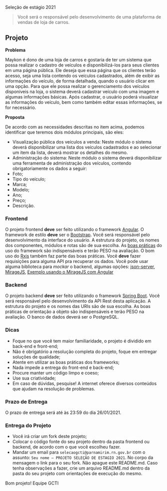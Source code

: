 Seleção de estágio 2021

> Você será o responsável pelo desenvolvimento de uma plataforma de vendas de loja de carros.

## Projeto

**Problema**

Maykon é dono de uma loja de carros e gostaria de ter um sistema que possa realizar o cadastro de veículos e disponibilizá-los para seus clientes em uma página pública.
Ele deseja que essa página que os clientes terão acesso, seja uma lista contendo os veículos cadastrados, além de exibir as informações do veículo, de forma detalhada, quando o usuário clicar em uma opção.
Para que ele possa realizar o gerenciamento dos veículos disponíveis na loja, o sistema deverá cadastrar veículo com uma imagem e algumas informações básicas. Após cadastrar, o usuário poderá visualizar as informações do veículo, bem como também editar essas informações, se for necessário.

**Proposta**

De acordo com as necessidades descritas no item acima, podemos identificar que teremos dois módulos principais, são eles:

- Visualização pública dos veículos a venda: Neste módulo o sistema deverá disponibilizar uma lista dos veículos cadastrados e ao selecionar um item da lista, deverá mostrar os detalhes do mesmo.
- Administração do sistema: Neste módulo o sistema deverá disponibilizar uma ferramenta de administração dos veículos, contendo obrigatoriamente os dados a seguir:
- Foto;
- Tipo do veículo;
- Marca;
- Modelo;
- Ano;
- Preço;
- Descrição.

### Frontend

O projeto frontend **deve** ser feito utilizando o framework [Angular](https://angular.io/). O framework de estilo **deve** ser o [Bootstrap](https://getbootstrap.com/).
Você será responsável pelo desenvolvimento da interface do usuário. A estrutura do projeto, os nomes dos componentes, módulos e rotas são de sua escolha. As [boas práticas](https://angular.io/guide/styleguide) do uso do framework são indispensáveis e terão PESO na avaliação. O bom uso do [Rxjs](https://rxjs-dev.firebaseapp.com/guide/overview) também faz parte das boas práticas. Você **deve** fazer requisições para alguma API pra recuperar os dados. Você pode usar alguma biblioteca para _mockar_ o backend, algumas opções: [json-server](https://github.com/typicode/json-server), [MirageJS](https://miragejs.com/), [Exemplo usando o MirageJS com Angular](https://github.com/smkamranqadri/angular-mirage-sample)

### Backend

O projeto backend **deve** ser feito utilizando o framework [Spring Boot](https://spring.io/projects/spring-boot).
Você será responsável pelo desenvolvimento da API Rest desta aplicação. A estrutura do projeto e os nomes das URIs são de sua escolha. As boas práticas de orientação a objeto são indispensáveis e terão PESO na avaliação. O banco de dados deverá ser o PostgreSQL.

### Dicas

- Foque no que você tem maior familiaridade, o projeto é dividido em back-end e front-end;
- Não é obrigatório a resolução completa do projeto, foque em entregar soluções de qualidade;
- Atente em utilizar as boas práticas dos frameworks;
- Nada impede a entrega do front-end e back-end;
- Procure manter um código limpo e coeso;
- Use sua criatividade;
- Em caso de dúvidas, pesquise! A internet oferece diversos conteúdos que ajudam na resolução de problemas.

### Prazo de Entrega

O prazo de entrega será até às 23:59 do dia 26/01/2021.

### Entrega do Projeto

- Você irá criar um fork deste projeto;
- Colocar o código fonte do seu projeto dentro da pasta frontend ou backend, de acordo com o que você escolheu fazer.
- Mandar um email para `selecaogcti@parnamirim.rn.gov.br` com o assunto: `Seu nome – PROJETO SELEÇÃO DE ESTAGIO 2021`. No corpo da mensagem o link para o seu fork.
  Não apague este README.md. Caso tenha observações a fazer, crie um arquivo README.md dentro da pasta do seu projeto com orientações de execução do mesmo.

Bom projeto!
Equipe GCTI
